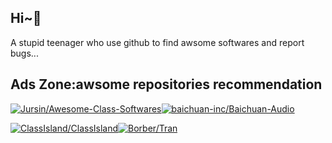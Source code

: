 ## Hi~👋
A stupid teenager who use github to find awsome softwares and report bugs...                         

## Ads Zone:awsome repositories recommendation 
[![Jursin/Awesome-Class-Softwares](https://github-readme-stats.vercel.app/api/pin/?username=Jursin&repo=Awesome-Class-Softwares&show_owner=true)](https://github.com/Jursin/Awesome-Class-Softwares)[![baichuan-inc/Baichuan-Audio](https://github-readme-stats.vercel.app/api/pin/?username=baichuan-inc&repo=Baichuan-Audio&show_owner=true)](https://github.com/baichuan-inc/Baichuan-Audio)

[![ClassIsland/ClassIsland](https://github-readme-stats.vercel.app/api/pin/?username=ClassIsland&repo=ClassIsland&show_owner=false)](https://github.com/ClassIsland/ClassIsland)[![Borber/Tran](https://github-readme-stats.vercel.app/api/pin/?username=Borber&repo=Tran&show_owner=true)](https://github.com/Borber/Tran)

